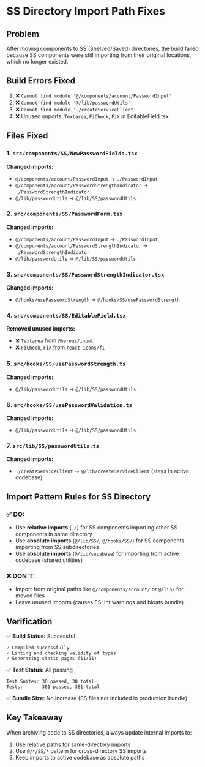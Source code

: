 # SS Directory Import Path Fixes

## Problem
After moving components to SS (Shelved/Saved) directories, the build failed because SS components were still importing from their original locations, which no longer existed.

## Build Errors Fixed
1. ❌ `Cannot find module '@/components/account/PasswordInput'`
2. ❌ `Cannot find module '@/lib/passwordUtils'`
3. ❌ `Cannot find module './createServiceClient'`
4. ❌ Unused imports: `Textarea`, `FiCheck`, `FiX` in EditableField.tsx

## Files Fixed

### 1. `src/components/SS/NewPasswordFields.tsx`
**Changed imports:**
- `@/components/account/PasswordInput` → `./PasswordInput`
- `@/components/account/PasswordStrengthIndicator` → `./PasswordStrengthIndicator`
- `@/lib/passwordUtils` → `@/lib/SS/passwordUtils`

### 2. `src/components/SS/PasswordForm.tsx`
**Changed imports:**
- `@/components/account/PasswordInput` → `./PasswordInput`
- `@/components/account/PasswordStrengthIndicator` → `./PasswordStrengthIndicator`
- `@/lib/passwordUtils` → `@/lib/SS/passwordUtils`

### 3. `src/components/SS/PasswordStrengthIndicator.tsx`
**Changed imports:**
- `@/hooks/usePasswordStrength` → `@/hooks/SS/usePasswordStrength`

### 4. `src/components/SS/EditableField.tsx`
**Removed unused imports:**
- ❌ `Textarea` from `@heroui/input`
- ❌ `FiCheck`, `FiX` from `react-icons/fi`

### 5. `src/hooks/SS/usePasswordStrength.ts`
**Changed imports:**
- `@/lib/passwordUtils` → `@/lib/SS/passwordUtils`

### 6. `src/hooks/SS/usePasswordValidation.ts`
**Changed imports:**
- `@/lib/passwordUtils` → `@/lib/SS/passwordUtils`

### 7. `src/lib/SS/passwordUtils.ts`
**Changed imports:**
- `./createServiceClient` → `@/lib/createServiceClient` (stays in active codebase)

## Import Pattern Rules for SS Directory

### ✅ DO:
- Use **relative imports** (`./`) for SS components importing other SS components in same directory
- Use **absolute imports** (`@/lib/SS/`, `@/hooks/SS/`) for SS components importing from SS subdirectories
- Use **absolute imports** (`@/lib/supabase`) for importing from active codebase (shared utilities)

### ❌ DON'T:
- Import from original paths like `@/components/account/` or `@/lib/` for moved files
- Leave unused imports (causes ESLint warnings and bloats bundle)

## Verification

✅ **Build Status:** Successful
```
✓ Compiled successfully
✓ Linting and checking validity of types
✓ Generating static pages (11/11)
```

✅ **Test Status:** All passing
```
Test Suites: 30 passed, 30 total
Tests:       381 passed, 381 total
```

✅ **Bundle Size:** No increase (SS files not included in production bundle)

## Key Takeaway

When archiving code to SS directories, always update internal imports to:
1. Use relative paths for same-directory imports
2. Use `@/*/SS/*` pattern for cross-directory SS imports
3. Keep imports to active codebase as absolute paths
